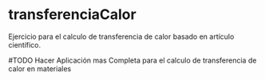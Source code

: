 # transferenciaCalor
Ejercicio para el calculo de transferencia de calor basado en artículo científico.

#TODO
Hacer Aplicación mas Completa para el calculo de transferencia de calor en materiales
